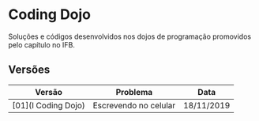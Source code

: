 # Coding Dojo
Soluções e códigos desenvolvidos nos dojos de programação promovidos pelo capítulo no IFB.

## Versões

| Versão  |  Problema              | Data       |
| ------- | ---------------------- | ---------- |
|  [01](I Coding Dojo)     |  Escrevendo no celular | 18/11/2019 |
